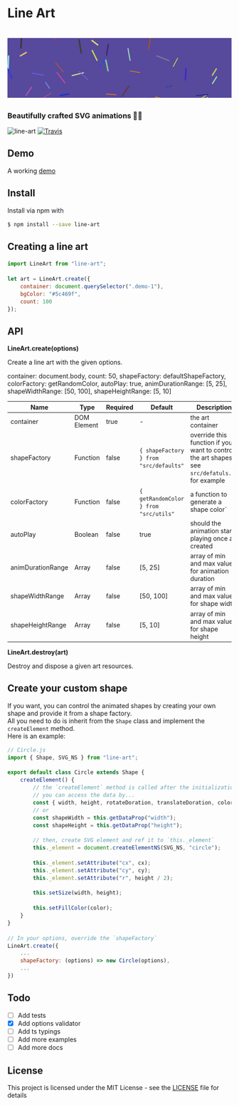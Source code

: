 # Line Art

# <img src='https://raw.githubusercontent.com/uditalias/line-art/master/assets/lineart.png' alt='Line Art' />

### Beautifully crafted SVG animations 👨‍🎨

![line-art](https://img.shields.io/npm/v/line-art.svg?style=flat-square)
[![Travis](https://img.shields.io/travis/uditalias/line-art.svg?style=flat-square)](https://travis-ci.org/uditalias/line-art)


## Demo
A working [demo](https://uditalias.github.io/line-art/)


## Install
Install via npm with
```sh
$ npm install --save line-art
```

## Creating a line art
```javascript
import LineArt from "line-art";

let art = LineArt.create({
    container: document.querySelector(".demo-1"),
    bgColor: "#5c469f",
    count: 100
});
```

## API
**LineArt.create(options)**

Create a line art with the given options.

 container: document.body,
    count: 50,
    shapeFactory: defaultShapeFactory,
    colorFactory: getRandomColor,
    autoPlay: true,
    animDurationRange: [5, 25],
    shapeWidthRange: [50, 100],
    shapeHeightRange: [5, 10]

| Name | Type | Required | Default | Description |
| - | - | - | - | - |
| container | DOM Element | true | - | the art container |
| shapeFactory | Function | false | `{ shapeFactory } from "src/defaults"` | override this function if you want to control the art shapes, see `src/defatuls.js` for example |
| colorFactory | Function | false | `{ getRandomColor } from "src/utils"` | a function to generate a shape color` |
| autoPlay | Boolean | false | true | should the animation start playing once art created |
| animDurationRange | Array | false | [5, 25] | array of min and max values for animation duration |
| shapeWidthRange | Array | false | [50, 100] | array of min and max values for shape width |
| shapeHeightRange | Array | false | [5, 10] | array of min and max values for shape height |

**LineArt.destroy(art)**

Destroy and dispose a given art resources.

## Create your custom shape

If you want, you can control the animated shapes by creating your own shape and provide it from a shape factory.  
All you need to do is inherit from the `Shape` class and implement the `createElement` method.  
Here is an example:

```javascript
// Circle.js
import { Shape, SVG_NS } from "line-art";

export default class Circle extends Shape {
    createElement() {
        // the `createElement` method is called after the initialization of your shape
        // you can access the data by...
        const { width, height, rotateDoration, translateDoration, color, x, y, rotate, cx, cy } = this.getDataProp();
        // or
        const shapeWidth = this.getDataProp("width");
        const shapeHeight = this.getDataProp("height");

        // then, create SVG element and ref it to `this._element`
        this._element = document.createElementNS(SVG_NS, "circle");

        this._element.setAttribute("cx", cx);
        this._element.setAttribute("cy", cy);
        this._element.setAttribute("r", height / 2);

        this.setSize(width, height);

        this.setFillColor(color);
    }
}

// In your options, override the `shapeFactory`
LineArt.create({
    ...
    shapeFactory: (options) => new Circle(options),
    ...
})
```

## Todo

- [ ] Add tests
- [X] Add options validator
- [ ] Add ts typings
- [ ] Add more examples
- [ ] Add more docs

## License

This project is licensed under the MIT License - see the [LICENSE](LICENSE) file for details
